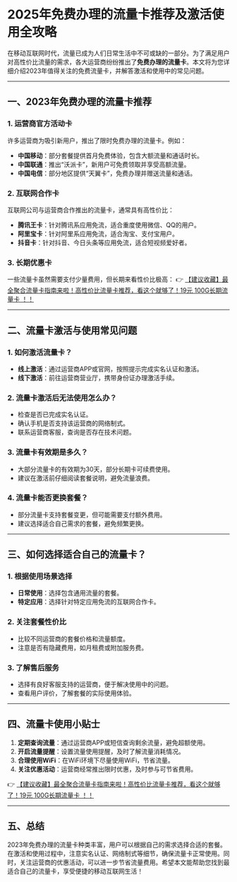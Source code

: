 # 2025年免费办理的流量卡推荐及激活使用全攻略

在移动互联网时代，流量已成为人们日常生活中不可或缺的一部分。为了满足用户对高性价比流量的需求，各大运营商纷纷推出了**免费办理的流量卡**。本文将为您详细介绍2023年值得关注的免费流量卡，并解答激活和使用中的常见问题。

---

## 一、2023年免费办理的流量卡推荐

### 1. 运营商官方活动卡
许多运营商为吸引新用户，推出了限时免费办理的流量卡。例如：
- **中国移动**：部分套餐提供首月免费体验，包含大额流量和通话时长。
- **中国联通**：推出“沃派卡”，新用户可免费领取并享受高额流量。
- **中国电信**：部分地区提供“天翼卡”，免费办理并赠送流量和通话。

### 2. 互联网合作卡
互联网公司与运营商合作推出的流量卡，通常具有高性价比：
- **腾讯王卡**：针对腾讯系应用免流，适合重度使用微信、QQ的用户。
- **阿里宝卡**：针对阿里系应用免流，适合淘宝、支付宝用户。
- **抖音卡**：针对抖音、今日头条等应用免流，适合短视频爱好者。

### 3. 长期优惠卡
一些流量卡虽然需要支付少量费用，但长期来看性价比极高：
👉 [【建议收藏】最全聚合流量卡指南来啦！高性价比流量卡推荐，看这个就够了！19元 100G长期流量卡 ！！](https://bit.ly/Liuliangka)

---

## 二、流量卡激活与使用常见问题

### 1. 如何激活流量卡？
- **线上激活**：通过运营商APP或官网，按照提示完成实名认证和激活。
- **线下激活**：前往运营商营业厅，携带身份证办理激活手续。

### 2. 流量卡激活后无法使用怎么办？
- 检查是否已完成实名认证。
- 确认手机是否支持该运营商的网络制式。
- 联系运营商客服，查询是否存在技术问题。

### 3. 流量卡有效期是多久？
- 大部分流量卡的有效期为30天，部分长期卡可续费使用。
- 建议在激活前仔细阅读套餐说明，避免流量浪费。

### 4. 流量卡能否更换套餐？
- 部分流量卡支持套餐变更，但可能需要支付额外费用。
- 建议选择适合自己需求的套餐，避免频繁更换。

---

## 三、如何选择适合自己的流量卡？

### 1. 根据使用场景选择
- **日常使用**：选择包含通用流量的套餐。
- **特定应用**：选择针对特定应用免流的互联网合作卡。

### 2. 关注套餐性价比
- 比较不同运营商的套餐价格和流量额度。
- 注意是否有隐藏费用，如月租费或附加服务费。

### 3. 了解售后服务
- 选择有良好客服支持的运营商，便于解决使用中的问题。
- 查看用户评价，了解套餐的实际使用体验。

---

## 四、流量卡使用小贴士

1. **定期查询流量**：通过运营商APP或短信查询剩余流量，避免超额使用。
2. **开启流量提醒**：设置流量使用提醒，及时了解流量消耗情况。
3. **合理使用WiFi**：在WiFi环境下尽量使用WiFi，节省流量。
4. **关注优惠活动**：运营商经常推出限时优惠，及时参与可节省费用。

👉 [【建议收藏】最全聚合流量卡指南来啦！高性价比流量卡推荐，看这个就够了！19元 100G长期流量卡 ！！](https://bit.ly/Liuliangka)

---

## 五、总结

2023年免费办理的流量卡种类丰富，用户可以根据自己的需求选择合适的套餐。在激活和使用过程中，注意实名认证、网络制式等细节，确保流量卡正常使用。同时，关注运营商的优惠活动，可以进一步节省流量费用。希望本文能帮助您找到最适合自己的流量卡，享受便捷的移动互联网生活！